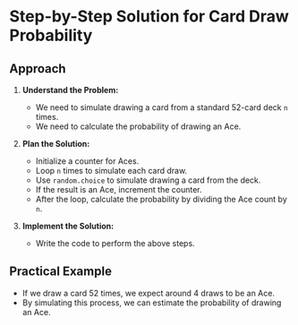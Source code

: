 # Step-by-Step Solution for Card Draw Probability

## Approach
1. **Understand the Problem:**
   - We need to simulate drawing a card from a standard 52-card deck `n` times.
   - We need to calculate the probability of drawing an Ace.

2. **Plan the Solution:**
   - Initialize a counter for Aces.
   - Loop `n` times to simulate each card draw.
   - Use `random.choice` to simulate drawing a card from the deck.
   - If the result is an Ace, increment the counter.
   - After the loop, calculate the probability by dividing the Ace count by `n`.

3. **Implement the Solution:**
   - Write the code to perform the above steps.

## Practical Example
- If we draw a card 52 times, we expect around 4 draws to be an Ace.
- By simulating this process, we can estimate the probability of drawing an Ace.